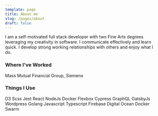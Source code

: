 ```yaml
---
template: page
title: About me
slug: /pages/about
draft: false
---
```


I am a self-motivated full stack developer with two Fine Arts degrees leveraging my creativity in software. I communicate effectively and learn quick. I develop strong working relationships with others and enjoy what I do.

### Where I've Worked

Mass Mutual Financial Group, Siemens

### Things I Use

D3
Scss
Jest
React
NodeJs
Docker
Flexbox
Cypress
GraphQL
GatsbyJs
Wordpress
Golang
Javascript
Typescript
Firebase
Digital Ocean
Docker Swarm
